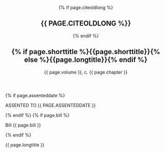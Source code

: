 <header>
{% if page.citeoldlong %}<h2 style="text-transform:uppercase;">{{ page.citeoldlong %}}</h2>{% endif %}
  <h2 class="title-of-act" id="top">{% if page.shorttitle %}{{page.shorttitle}}{% else %}{{page.longtitle}}{% endif %}</h2>
  <p class="chapter-number">{{ page.volume }}, c. {{ page.chapter }}</p>
</header>
{% if page.assenteddate %}
  <p class="assented-date" style="text-transform:uppercase;">
    Assented to {{ page.assenteddate }}
  </p>
{% endif %}
{% if page.bill %}
  <p class="bill-num">Bill {{ page.bill }}</p>
{% endif %}
<p id="id-lt" class="long-title">{{ page.longtitle }}</p>
